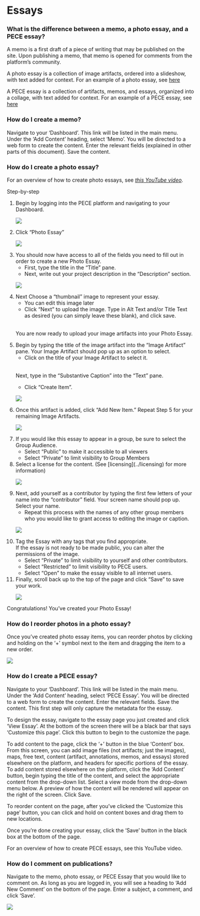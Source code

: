 Essays
======
### What is the difference between a memo, a photo essay, and a PECE essay?

A memo is a first draft of a piece of writing that may be published on
the site. Upon publishing a memo, that memo is opened for comments from
the platform’s community.

A photo essay is a collection of image artifacts, ordered into a
slideshow, with text added for context. For an example of a photo essay,
see [here](http://theasthmafiles.org/content/6-united-states-environmental-health-governance-timeline)

A PECE essay is a collection of artifacts, memos, and essays, organized
into a collage, with text added for context. For an example of a PECE
essay, see [here](https://disaster-sts-network.org/content/lead-poisoning-and-information-distribution-southern-california/essay)

### How do I create a memo?

Navigate to your ‘Dashboard’. This link will be listed in the main menu.
Under the ‘Add Content’ heading, select ‘Memo’. You will be directed to
a web form to create the content. Enter the relevant fields (explained
in other parts of this document). Save the content.

### How do I create a photo essay?

For an overview of how to create photo essays, see [*this YouTube video*](https://www.youtube.com/watch?v=Z2K9nrp4j74).

Step-by-step

<ol> <!-- Step 1 -->
<li> Begin by logging into the PECE platform and navigating to your Dashboard. </li>

![](media/photo_essay_1.png)

<li> Click “Photo Essay” </li> <!-- Step 2 -->

![](media/photo_essay_2.png)

<li> You should now have access to all of the fields you need to fill out in order to create a new Photo Essay.
<ul>
  <li> First, type the title in the “Title” pane.</li>
  <li> Next, write out your project description in the “Description” section. </li>
</ul> </li>

![](media/photo_essay_3.png)

<li> Next Choose a “thumbnail” image to represent your essay.
<ul>
  <li> You can edit this image later </li>
  <li> Click “Next” to upload the image. Type in Alt Text and/or Title Text as desired (you can simply leave these blank), and click save. </li>
</ul>

  <br/>You are now ready to upload your image artifacts into your Photo Essay. </li>

<li> Begin by typing the title of the image artifact into the “Image Artifact” pane. Your Image Artifact should pop up as an option to select.
<ul>
  <li>Click on the title of your Image Artifact to select it. </li>
</ul>

  <br/>Next, type in the “Substantive Caption” into the “Text” pane.
<ul>
  <li> Click “Create Item”. </li>
</ul> </li>


![](media/photo_essay_4.png)


<li> Once this artifact is added, click “Add New Item.” Repeat Step 5 for your remaining Image Artifacts. </li>

![](media/photo_essay_5.png)

<li> If you would like this essay to appear in a group, be sure to select the Group Audience.
<ul>
  <li>Select “Public” to make it accessible to all viewers</li>
  <li>Select “Private” to limit visibility to Group Members</li>
</ul> </li>


<li> Select a license for the content. (See [licensing](../licensing) for more information) </li>

![](media/photo_essay_6.png)

<li> Next, add yourself as a contributor by typing the first few letters of your name into the “contributor” field. Your screen name should pop up. Select your name.
<ul>
  <li> Repeat this process with the names of any other group members who you would like to grant access to editing the image or caption. </li>
</ul> </li>

![](media/photo_essay_7.png)

<li> Tag the Essay with any tags that you find appropriate.
 <br> If the essay is not ready to be made public, you can alter the permissions of the image. </br>
  <ul>
  <li> Select “Private” to limit visibility to yourself and other contributors.</li>
  <li> Select “Restricted” to limit visibility to PECE users.</li>
  <li> Select “Open” to make the essay visible to all internet users.</li>
  </ul> </li>

<li> Finally, scroll back up to the top of the page and click “Save” to save your work. </li>

![](media/photo_essay_8.png)

</ol>

Congratulations! You’ve created your Photo Essay!




### How do I reorder photos in a photo essay?

Once you’ve created photo essay items, you can reorder photos by
clicking and holding on the ‘+’ symbol next to the item and dragging the
item to a new order.

![](media/reorderimages.png)

### How do I create a PECE essay?

Navigate to your ‘Dashboard’. This link will be listed in the main menu.
Under the ‘Add Content’ heading, select ‘PECE Essay’. You will be
directed to a web form to create the content. Enter the relevant fields.
Save the content. This first step will only capture the metadata for the
essay.

To design the essay, navigate to the essay page you just created and
click ‘View Essay’. At the bottom of the screen there will be a black
bar that says ‘Customize this page’. Click this button to begin to the
customize the page.

To add content to the page, click the ‘+’ button in the blue ‘Content’
box. From this screen, you can add image files (not artifacts; just the
images), maps, free text, content (artifact, annotations, memos, and
essays) stored elsewhere on the platform, and headers for specific
portions of the essay. To add content stored elsewhere on the platform,
click the ‘Add Content’ button, begin typing the title of the content,
and select the appropriate content from the drop-down list. Select a
view mode from the drop-down menu below. A preview of how the content
will be rendered will appear on the right of the screen. Click Save.

To reorder content on the page, after you’ve clicked the ‘Customize this
page’ button, you can click and hold on content boxes and drag them to
new locations.

Once you’re done creating your essay, click the ‘Save’ button in the
black box at the bottom of the page.

For an overview of how to create PECE essays, see this YouTube video.

### How do I comment on publications?

Navigate to the memo, photo essay, or PECE Essay that you would like to
comment on. As long as you are logged in, you will see a heading to ‘Add
New Comment’ on the bottom of the page. Enter a subject, a comment, and
click ‘Save’.

![](media/comment.png)
